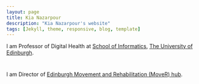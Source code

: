 ```yaml
---
layout: page
title: Kia Nazarpour
description: "Kia Nazarpour's website"
tags: [Jekyll, theme, responsive, blog, template]
---
```


<p style="margin-bottom: 40px;">I am Professor of Digital Health at <a href="https://www.ed.ac.uk/informatics" target="_blank">School of Informatics</a>, <a href="https://www.ed.ac.uk/" target="_blank">The University of Edinburgh</a>. </p>
<p style="margin-bottom: 40px;"> I am Director of <a href="https://mover.ed.ac.uk" target="_blank">Edinburgh Movement and Rehabilitation (MoveR) hub</a>. </p>

